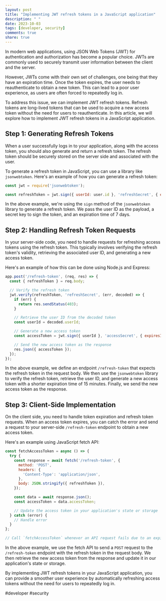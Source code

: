 ```yaml
---
layout: post
title: "Implementing JWT refresh tokens in a JavaScript application"
description: " "
date: 2023-10-03
tags: [developer, security]
comments: true
share: true
---
```


In modern web applications, using JSON Web Tokens (JWT) for authentication and authorization has become a popular choice. JWTs are commonly used to securely transmit user information between the client and the server.

However, JWTs come with their own set of challenges, one being that they have an expiration time. Once the token expires, the user needs to reauthenticate to obtain a new token. This can lead to a poor user experience, as users are often forced to repeatedly log in.

To address this issue, we can implement JWT refresh tokens. Refresh tokens are long-lived tokens that can be used to acquire a new access token without the need for users to reauthenticate. In this article, we will explore how to implement JWT refresh tokens in a JavaScript application.

## Step 1: Generating Refresh Tokens

When a user successfully logs in to your application, along with the access token, you should also generate and return a refresh token. The refresh token should be securely stored on the server side and associated with the user.

To generate a refresh token in JavaScript, you can use a library like `jsonwebtoken`. Here's an example of how you can generate a refresh token:

```javascript
const jwt = require('jsonwebtoken');

const refreshToken = jwt.sign({ userId: user.id }, 'refreshSecret', { expiresIn: '7d' });
```

In the above example, we're using the `sign` method of the `jsonwebtoken` library to generate a refresh token. We pass the user ID as the payload, a secret key to sign the token, and an expiration time of 7 days.

## Step 2: Handling Refresh Token Requests

In your server-side code, you need to handle requests for refreshing access tokens using the refresh token. This typically involves verifying the refresh token's validity, retrieving the associated user ID, and generating a new access token.

Here's an example of how this can be done using Node.js and Express:

```javascript
app.post('/refresh-token', (req, res) => {
  const { refreshToken } = req.body;

  // Verify the refresh token
  jwt.verify(refreshToken, 'refreshSecret', (err, decoded) => {
    if (err) {
      return res.sendStatus(403);
    }

    // Retrieve the user ID from the decoded token
    const userId = decoded.userId;

    // Generate a new access token
    const accessToken = jwt.sign({ userId }, 'accessSecret', { expiresIn: '15m' });

    // Send the new access token as the response
    res.json({ accessToken });
  });
});
```

In the above example, we define an endpoint `/refresh-token` that expects the refresh token in the request body. We then use the `jsonwebtoken` library to verify the refresh token, retrieve the user ID, and generate a new access token with a shorter expiration time of 15 minutes. Finally, we send the new access token as the response.

## Step 3: Client-Side Implementation

On the client side, you need to handle token expiration and refresh token requests. When an access token expires, you can catch the error and send a request to your server-side `/refresh-token` endpoint to obtain a new access token.

Here's an example using JavaScript fetch API:

```javascript
const fetchAccessToken = async () => {
  try {
    const response = await fetch('/refresh-token', {
      method: 'POST',
      headers: {
        'Content-Type': 'application/json',
      },
      body: JSON.stringify({ refreshToken }),
    });

    const data = await response.json();
    const accessToken = data.accessToken;

    // Update the access token in your application's state or storage
  } catch (error) {
    // Handle error
  }
};

// Call `fetchAccessToken` whenever an API request fails due to an expired token
```

In the above example, we use the fetch API to send a `POST` request to the `/refresh-token` endpoint with the refresh token in the request body. We then retrieve the new access token from the response and update it in our application's state or storage.

By implementing JWT refresh tokens in your JavaScript application, you can provide a smoother user experience by automatically refreshing access tokens without the need for users to repeatedly log in.

#developer #security